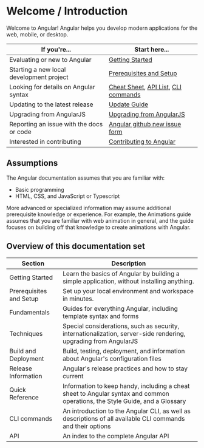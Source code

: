 # Welcome / Introduction  

Welcome to Angular! Angular helps you develop modern applications for the web, mobile, or desktop. 


If you're... | Start here... 
--------------------- | ------------------------------
Evaluating or new to Angular | [Getting Started](tutorial/getting-started)
Starting a new local development project | [Prerequisites and Setup](guide/prerequisites-setup)
Looking for details on Angular syntax | [Cheat Sheet](guide/cheatsheet), [API List](api), [CLI commands](cli)
Updating to the latest release | [Update Guide](http://update.angular.io)
Upgrading from AngularJS | [Upgrading from AngularJS](upgrade)
Reporting an issue with the docs or code | [Angular github new issue form](https://github.com/angular/angular/issues/new/choose) 
Interested in contributing | [Contributing to Angular](https://github.com/angular/angular/blob/master/CONTRIBUTING.md)

## Assumptions


The Angular documentation assumes that you are familiar with:

* Basic programming
* HTML, CSS, and JavaScript or Typescript

More advanced or specialized information may assume additional prerequisite knowledge or experience. For example, the Animations guide assumes that you are familiar with web animation in general, and the guide focuses on building off that knowledge to create animations with Angular. 


## Overview of this documentation set

Section | Description
----------- | -------------
Getting Started | Learn the basics of Angular by building a simple application, without installing anything. 
Prerequisites and Setup | Set up your local environment and workspace in minutes. 
Fundamentals | Guides for everything Angular, including template syntax and forms
Techniques | Special considerations, such as security, internationalization, server-side rendering, upgrading from AngularJS
Build and Deployment | Build, testing, deployment, and information about Angular's configuration files
Release Information | Angular's release practices and how to stay current
Quick Reference | Information to keep handy, including a cheat sheet to Angular syntax and common operations, the Style Guide, and a Glossary
CLI commands | An introduction to the Angular CLI, as well as descriptions of all available CLI commands and their options
API | An index to the complete Angular API

